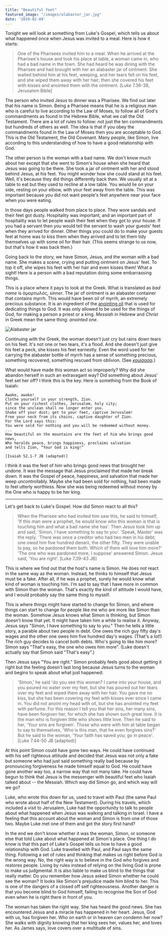 ```yaml
---
title: "Beautiful feet"
featured_image: "/images/alabaster_jar.jpg"
date: '2019-02-09'
---
```


Tonight we will look at something from Luke's Gospel, which tells us about what happened once when Jesus was invited to a meal. Here is how it starts:

> One of the Pharisees invited him to a meal. When he arrived at the Pharisee's house and took his place at table, a woman came in, who had a bad name in the town. She had heard he was dining with the Pharisee and had brought with her an alabaster jar of ointment. She waited behind him at his feet, weeping, and her tears fell on his feet, and she wiped them away with her hair; then she covered his feet with kisses and anointed them with the ointment. [Luke 7.36-38, Jerusalem Bible]

The person who invited Jesus to dinner was a Pharisee. We find out later that his name is Simon. Being a Pharisee means that he is a religious man who is careful to live according to the Law of Moses, to follow all of God's commandments as found in the Hebrew Bible, what we call the Old Testament. There are a lot of rules to follow: not just the ten commandments but hundreds of others as well. The idea is that if you obey the commandments found in the Law of Moses then you are acceptable to God. This is the Old Testament, the Old Covenant. Many people, like Simon, live according to this understanding of how to have a good relationship with God.

The other person is the woman with a bad name. We don't know much about her except that she went to Simon's house when she heard that Jesus was going to be there. She took a jar of ointment with her and stood behind Jesus, at his feet. You might wonder how she could stand at his feet. Well, it's because they did things differently back then. We usually sit at a table to eat but they used to recline at a low table. You would lie on your side, resting on your elbow, with your feet away from the table. This was important because you did not want people's feet anywhere near your face when you were eating.

In those days people walked from place to place. They wore sandals and their feet got dusty. Hospitality was important, and an important part of hospitality was to let people wash their feet when they got to your house. If you had a servant then you would tell the servant to wash your guests' feet when they arrived for dinner. Other things you could do to make your guests feel at home was to kiss them when they arrived and to let them tidy themselves up with some oil for their hair. (This seems strange to us now, but that's how it was back then.)

Going back to the story, we have Simon, Jesus, and the woman with a bad name. She makes a scene, crying and putting ointment on Jesus' feet. To top it off, she wipes his feet with her hair and even kisses them! What a sight! Here is a person with a bad reputation doing some embarrassing things.

This is a place where it pays to look at the Greek. What is translated as *bad name* is ἁμαρτωλός, *sinner*. The jar of ointment is an alabaster container that contains myrrh. This would have been oil of myrrh, an extremely precious substance. It is an ingredient of the [anointing oil](https://en.wikipedia.org/wiki/Holy_anointing_oil) that is used for dedicating things to God. It was only allowed to be used for the things of God, for making a person a priest or a king. *Messiah* in Hebrew and *Christ* in Greek mean the same thing: *anointed one*.

![Alabaster jar](/images/alabaster_jar.jpg)

Continuing with the Greek, the woman doesn't just cry but rains down tears on his feet. It's not one or two tears, it's a flood. And she doesn't just give his feet a peck, she kisses his feet earnestly. Even the word used for her carrying the alabaster bottle of myrrh has a sense of something precious, something recovered, something rescued from oblivion. (See [κομίσασα](http://www.perseus.tufts.edu/hopper/morph?l=%CE%BA%CE%BF%CE%BC%CE%B9%CF%83%CE%B1%CF%83%CE%B1+&la=greek#lexicon).)

What would have made this woman act so improperly? Why did she abandon herself in such an extravagant way? Did something about Jesus' feet set her off? I think this is the key. Here is something from the Book of Isaiah:

```
Awake, awake!
Clothe yourself in your strength, Zion.
Put on your richest clothes, Jerusalem, holy city;
since the unclean shall no longer enter you.
Shake off your dust; get to your feet, captive Jerusalem!
Free your neck from its chains, captive daughter of Zion.
For the Lord says this:
You were sold for nothing and you will be redeemed without money.
...
How beautiful on the mountains are the feet of him who brings good news,
Who heralds peace, brings happiness, proclaims salvation
and tells Zion, “Your God is king!”

[Isaiah 52.1-7 JB (adapted)]
```

I think it was the feet of him who brings good news that brought her undone. It was the message that Jesus proclaimed that made her break down. It was the Gospel of peace, happiness, and salvation that made her weep uncontrollably. Maybe she had been sold for nothing, had been made to feel utterly worthless. Now she was being redeemed without money by the One who is happy to be her king.

---

Let's get back to Luke's Gospel. How did Simon react to all this?

> When the Pharisee who had invited him saw this, he said to himself, 'If this man were a prophet, he would know who this woman is that is touching him and what a bad name she has'. Then Jesus took him up and said, 'Simon, I have something to say to you'. 'Speak, Master' was the reply. 'There was once a creditor who had two men in his debt; one owed him five hundred denarii, the other fifty. They were unable to pay, so he pardoned them both. Which of them will love him more?' 'The one who was pardoned more, I suppose' answered Simon. Jesus said, 'You are right'. [Luke 7.39-43 JB]

This is where we find out that the host's name is Simon. He does not react in the same way as the woman. Instead, he thinks to himself that Jesus must be a fake. After all, if he was a prophet, surely he would know what kind of woman is touching him. I'm sad to say that I have more in common with Simon than the woman. That's exactly the kind of attitude I would have, and I would probably say the same thing to myself.

This is where things might have started to change for Simon, and where things can start to change for people like me who are more like Simon than the woman. Somehow Jesus knows what Simon is thinking, but Simon doesn't know that yet. It might have taken him a while to realise it. Anyway, Jesus says "Simon, I have something to say to you." Then he tells a little story, a parable about two people in debt. One owes the rich guy fifty day's wages and the other one owes him five hundred day's wages. (That's a lot!) The rich guy decides to cancel both debts. Who's going to like him more? Simon says "That's easy, the one who owes him more". (Luke doesn't actually say that Simon said "That's easy".)

Then Jesus says "You are right." Simon probably feels good about getting it right but the feeling doesn't last long because Jesus turns to the woman and begins to speak about what just happened:

> 'Simon,' he said 'do you see this woman? I came into your house, and you poured no water over my feet, but she has poured out her tears over my feet and wiped them away with her hair. You gave me no kiss, but she has been covering my feet with kisses ever since I came in. You did not anoint my head with oil, but she has anointed my feet with perfume. For this reason I tell you that her sins, her many sins, have been forgiven her, for which she has shown such great love. It is the man who is forgiven little who shows little love. Then he said to her, 'Your sins are forgiven'. Those who were with him at table began to say to themselves, 'Who is this man, that he even forgives sins?' But he said to the woman, 'Your faith has saved you; go in peace'. [Luke 7.44-50 JB (adapted)]

At this point Simon could have gone two ways. He could have continued with his self righteous attitude and decided that Jesus was not only a fake but someone who had just said something really bad because by pronouncing forgiveness he made himself equal to God. He could have gone another way too, a narrow way that not many take. He could have begun to think that Jesus is the messenger with beautiful feet who Isaiah talked about -- the Messiah. Which way did Simon go, and which way will we go?

Luke, who wrote this down for us, used to travel with Paul (the same Paul who wrote about half of the New Testament). During his travels, which included a visit to Jerusalem, Luke had the opportunity to talk to people about what happened when Jesus was walking and talking in Israel. I have a feeling that this account about the woman and Simon is from one of those two. Maybe Luke met one of them and got the story first hand?

In the end we don't know whether it was the woman, Simon, or someone else that told Luke about what happened at Simon's place. One thing I do know is that this part of Luke's Gospel tells us how to have a good relationship with God. Luke travelled with Paul, and Paul says the same thing. Following a set of rules and thinking that makes us right before God is the wrong way. No, the right way is to believe in the God who forgives and restores people. Living by rules instead of relying on the living God is prone to make us judgmental. It is also liable to make us blind to the things that really matter. Do you remember how Jesus asked Simon whether he could see the woman? It looks like Simon's prejudice made him blind to her. This is one of the dangers of a closed off self righteousness. Another danger is that you become blind to God himself, failing to recognise the Son of God even when he is right there in front of you.

The woman has taken the right way. She has heard the good news. She has encountered Jesus and a miracle has happened in her heart. Jesus, God with us, has forgiven her. Who on earth or in heaven can condemn her now? She walks with dignity knowing that her king sees her, values her, and loves her. As James says, love covers over a multitude of sins.
